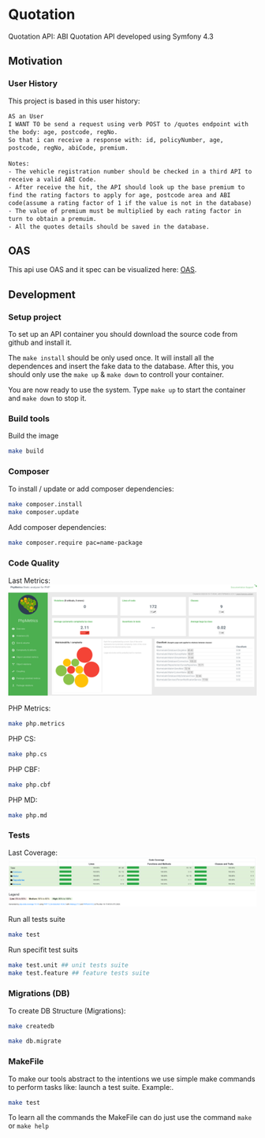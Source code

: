 # Quotation

Quotation API: ABI Quotation API developed using Symfony 4.3

## Motivation

### User History

This project is based in this user history:

```
AS an User
I WANT TO be send a request using verb POST to /quotes endpoint with the body: age, postcode, regNo.
So that i can receive a response with: id, policyNumber, age, postcode, regNo, abiCode, premium.

Notes:
- The vehicle registration number should be checked in a third API to receive a valid ABI Code.
- After receive the hit, the API should look up the base premium to find the rating factors to apply for age, postcode area and ABI code(assume a rating factor of 1 if the value is not in the database)
- The value of premium must be multiplied by each rating factor in turn to obtain a premuim.
- All the quotes details should be saved in the database.
```

## OAS

This api use OAS and it spec can be visualized here: [OAS](https://github.com/jmsilvadev/quotation-api/blob/master/app/public/openapi.json).


## Development

### Setup project

To set up an API container you should download the source code from
github and install it.

The `make install` should be only used once. It will install all the
dependences and insert the fake data to the database.
After this, you should only use the `make up` & `make down` to controll your
container.

You are now ready to use the system. Type `make up` to start the container
and `make down` to stop it.

### Build tools

Build the image

```bash
make build
```

### Composer

To install / update or add composer dependencies:

```bash
make composer.install
make composer.update
```

Add composer dependencies:

```bash
make composer.require pac=name-package
```

### Code Quality

Last Metrics:
![PHP Metrics](https://github.com/jmsilvadev/person_notification/blob/master/metrics.png)

PHP Metrics:

```bash
make php.metrics
```

PHP CS:

```bash
make php.cs
```

PHP CBF:

```bash
make php.cbf
```

PHP MD:

```bash
make php.md
```

### Tests

Last Coverage: 
![Coverage](https://github.com/jmsilvadev/person_notification/blob/master/coverage.png) 

Run all tests suite

```bash
make test
```

Run specifit test suits

```bash
make test.unit ## unit tests suite
make test.feature ## feature tests suite
```

### Migrations (DB)

To create DB Structure (Migrations):

```bash
make createdb
```


```bash
make db.migrate
```

### MakeFile

To make our tools abstract to the intentions we use simple make commands to
perform tasks like: launch a test suite.
Example:.

```bash
make test
```

To learn all the commands the MakeFile can do just use the command
`make` or `make help`
